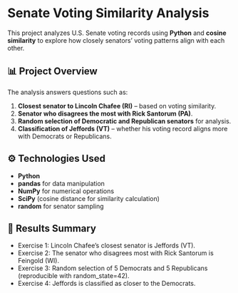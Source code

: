 # Senate Voting Similarity Analysis

This project analyzes U.S. Senate voting records using **Python** and **cosine similarity** to explore how closely senators’ voting patterns align with each other.  

## 📊 Project Overview
The analysis answers questions such as:
1. **Closest senator to Lincoln Chafee (RI)** – based on voting similarity.  
2. **Senator who disagrees the most with Rick Santorum (PA)**.  
3. **Random selection of Democratic and Republican senators** for analysis.  
4. **Classification of Jeffords (VT)** – whether his voting record aligns more with Democrats or Republicans.  

## ⚙️ Technologies Used
- **Python**
- **pandas** for data manipulation
- **NumPy** for numerical operations
- **SciPy** (cosine distance for similarity calculation)
- **random** for senator sampling

## 📌 Results Summary
- Exercise 1: Lincoln Chafee’s closest senator is Jeffords (VT).
- Exercise 2: The senator who disagrees most with Rick Santorum is Feingold (WI).
- Exercise 3: Random selection of 5 Democrats and 5 Republicans (reproducible with random_state=42).
- Exercise 4: Jeffords is classified as closer to the Democrats.
